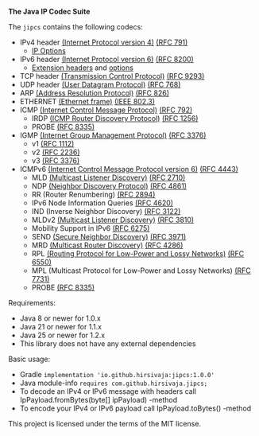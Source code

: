 **The Java IP Codec Suite**

The `jipcs` contains the following codecs:
* IPv4 header [(Internet Protocol version 4)](https://en.wikipedia.org/wiki/Internet_Protocol_version_4) [(RFC 791)](https://datatracker.ietf.org/doc/html/rfc791#page-11)
  * [IP Options](https://www.iana.org/assignments/ip-parameters/ip-parameters.xhtml#ip-parameters-1)
* IPv6 header [(Internet Protocol version 6)](https://en.wikipedia.org/wiki/Internet_Protocol_version_6) [(RFC 8200)](https://datatracker.ietf.org/doc/html/rfc8200#page-6)
  * [Extension headers](https://www.iana.org/assignments/ipv6-parameters/ipv6-parameters.xhtml#extension-header) and [options](https://www.iana.org/assignments/ipv6-parameters/ipv6-parameters.xhtml#ipv6-parameters-2)
* TCP header [(Transmission Control Protocol)](https://en.wikipedia.org/wiki/Transmission_Control_Protocol) [(RFC 9293)](https://datatracker.ietf.org/doc/html/rfc9293#name-header-format)
* UDP header [(User Datagram Protocol)](https://en.wikipedia.org/wiki/User_Datagram_Protocol) [(RFC 768)](https://datatracker.ietf.org/doc/html/rfc768)
* ARP [(Address Resolution Protocol)](https://en.wikipedia.org/wiki/Address_Resolution_Protocol) [(RFC 826)](https://datatracker.ietf.org/doc/html/rfc826)
* ETHERNET [(Ethernet frame)](https://en.wikipedia.org/wiki/Ethernet_frame) [(IEEE 802.3)](https://ieeexplore.ieee.org/document/9844436)
* ICMP [(Internet Control Message Protocol)](https://en.wikipedia.org/wiki/Internet_Control_Message_Protocol) [(RFC 792)](https://datatracker.ietf.org/doc/html/rfc792)
  * IRDP [(ICMP Router Discovery Protocol)](https://en.wikipedia.org/wiki/ICMP_Router_Discovery_Protocol) [(RFC 1256)](https://datatracker.ietf.org/doc/html/rfc1256)
  * PROBE [(RFC 8335)](https://datatracker.ietf.org/doc/html/rfc8335)
* IGMP [(Internet Group Management Protocol)](https://en.wikipedia.org/wiki/Internet_Group_Management_Protocol) [(RFC 3376)](https://datatracker.ietf.org/doc/html/rfc3376)
  * v1 [(RFC 1112)](https://datatracker.ietf.org/doc/html/rfc1112)
  * v2 [(RFC 2236)](https://datatracker.ietf.org/doc/html/rfc2236)
  * v3 [(RFC 3376)](https://datatracker.ietf.org/doc/html/rfc3376)
* ICMPv6 [(Internet Control Message Protocol version 6)](https://en.wikipedia.org/wiki/ICMPv6) [(RFC 4443)](https://datatracker.ietf.org/doc/html/rfc4443)
  * MLD [(Multicast Listener Discovery)](https://en.wikipedia.org/wiki/Multicast_Listener_Discovery) [(RFC 2710)](https://datatracker.ietf.org/doc/html/rfc2710)
  * NDP [(Neighbor Discovery Protocol)](https://en.wikipedia.org/wiki/Neighbor_Discovery_Protocol) [(RFC 4861)](https://datatracker.ietf.org/doc/html/rfc4861)
  * RR (Router Renumbering) [(RFC 2894)](https://datatracker.ietf.org/doc/html/rfc2894)
  * IPv6 Node Information Queries [(RFC 4620)](https://datatracker.ietf.org/doc/html/rfc4620)
  * IND (Inverse Neighbor Discovery) [(RFC 3122)](https://datatracker.ietf.org/doc/html/rfc3122)
  * MLDv2 [(Multicast Listener Discovery)](https://en.wikipedia.org/wiki/Multicast_Listener_Discovery) [(RFC 3810)](https://datatracker.ietf.org/doc/html/rfc3810)
  * Mobility Support in IPv6 [(RFC 6275)](https://datatracker.ietf.org/doc/html/rfc6275)
  * SEND [(Secure Neighbor Discovery)](https://en.wikipedia.org/wiki/Secure_Neighbor_Discovery) [(RFC 3971)](https://datatracker.ietf.org/doc/html/rfc3971)
  * MRD [(Multicast Router Discovery)](https://en.wikipedia.org/wiki/Multicast_router_discovery) [(RFC 4286)](https://datatracker.ietf.org/doc/html/rfc4286)
  * RPL [(Routing Protocol for Low-Power and Lossy Networks)](https://en.wikipedia.org/wiki/IPv6_Routing_Protocol_for_Low-Power_and_Lossy_Networks) [(RFC 6550)](https://datatracker.ietf.org/doc/html/rfc6550)
  * MPL (Multicast Protocol for Low-Power and Lossy Networks) [(RFC 7731)](https://datatracker.ietf.org/doc/html/rfc7731)
  * PROBE [(RFC 8335)](https://datatracker.ietf.org/doc/html/rfc8335)

Requirements:
* Java 8 or newer for 1.0.x
* Java 21 or newer for 1.1.x
* Java 25 or newer for 1.2.x
* This library does not have any external dependencies

Basic usage:
* Gradle `implementation 'io.github.hirsivaja:jipcs:1.0.0'`
* Java module-info `requires com.github.hirsivaja.jipcs;`
* To decode an IPv4 or IPv6 message with headers call IpPayload.fromBytes(byte[] ipPayload) -method
* To encode your IPv4 or IPv6 payload call IpPayload.toBytes() -method

This project is licensed under the terms of the MIT license.
